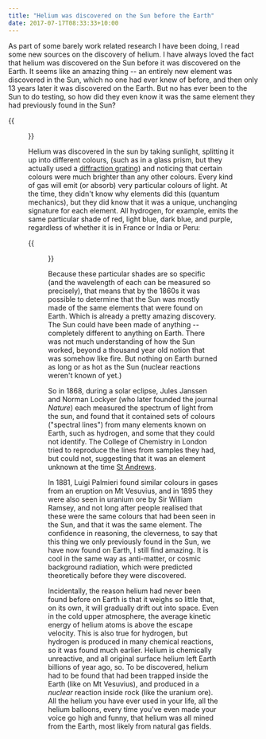 ```yaml
---
title: "Helium was discovered on the Sun before the Earth"
date: 2017-07-17T08:33:33+10:00
---
```



As part of some barely work related research I have been doing, I read some new sources on the discovery of helium.  I have always loved the fact that helium was discovered on the Sun before it was discovered on the Earth. It seems like an amazing thing -- an entirely new element was discovered in the Sun, which no one had ever knew of before, and then only 13 years later it was discovered on the Earth. But no has ever been to the Sun to do testing, so how did they even know it was the same element they had previously found in the Sun?

{{<figure src="/images/lockyer_telescope.svg" >}}

Helium was discovered in the sun by taking sunlight, splitting it up into different colours, (such as in a glass prism, but they actually used a [diffraction grating](https://en.wikipedia.org/wiki/Diffraction_grating)) and noticing that certain colours were much brighter than any other colours. Every kind of gas will emit (or absorb) very particular colours of light. At the time, they didn't know why elements did this (quantum mechanics), but they did know that it was a unique, unchanging signature for each element. All hydrogen, for example, emits the same particular shade of red, light blue, dark blue, and purple, regardless of whether it is in France or India or Peru:

{{<figure src="/images/Emission_spectrum-H.svg" >}}

Because these particular shades are so specific (and the wavelength of each can be measured so precisely), that means that by the 1860s it was possible to determine that the Sun was mostly made of the same elements that were found on Earth. Which is already a pretty amazing discovery. The Sun could have been made of anything -- completely different to anything on Earth. There was not much understanding of how the Sun worked, beyond a thousand year old notion that was somehow like fire. But nothing on Earth burned as long or as hot as the Sun (nuclear reactions weren't known of yet.)

So in 1868, during a solar eclipse, Jules Janssen and Norman Lockyer (who later founded the journal _Nature_) each measured the spectrum of light from the sun, and found that it contained sets of colours ("spectral lines") from many elements known on Earth, such as hydrogen, and some that they could not identify. The College of Chemistry in London tried to reproduce the lines from samples they had, but could not, suggesting that it was an element unknown at the time [St Andrews](http://www-solar.mcs.st-andrews.ac.uk/~clare/Lockyer/helium.html).

In 1881, Luigi Palmieri found similar colours in gases from an eruption on Mt Vesuvius,  and in 1895 they were also seen in uranium ore by Sir William Ramsey, and not long after people realised that these were the same colours that had been seen in the Sun, and that it was the same element. The confidence in reasoning, the cleverness, to say that this thing we only previously found in the Sun, we have now found on Earth, I still find amazing. It is cool in the same way as anti-matter, or cosmic background radiation, which were predicted theoretically before they were discovered.

Incidentally, the reason helium had never been found before on Earth is that it weighs so little that, on its own, it will gradually drift out into space. Even in the cold upper atmosphere, the average kinetic energy of helium atoms is above the escape velocity. This is also true for hydrogen, but hydrogen is produced in many chemical reactions, so it was found much earlier. Helium is chemically unreactive, and all original surface helium left Earth billions of year ago, so. To be discovered, helium had to be found that had been trapped inside the Earth (like on Mt Vesuvius), and produced in a _nuclear_ reaction inside rock (like the uranium ore). All the helium you have ever used in your life, all the helium balloons, every time you've even made your voice go high and funny, that helium was all mined from the Earth, most likely from natural gas fields.

<!--
Scientists from the University of Kansas came and took a sample and analysed it. It was 15% methane (natural gas), but also 72% nitrogen, hence why it didn't burn, and also 12% of another inert residue.


Used coconut charcoal to purify the gas, and used spectroscopic analysis to find that it contained helium, in fact it contained 1.2% helium. Helium was no longer rare, but could be produced in large quantities, if anyone could think of a use for it.

-->

